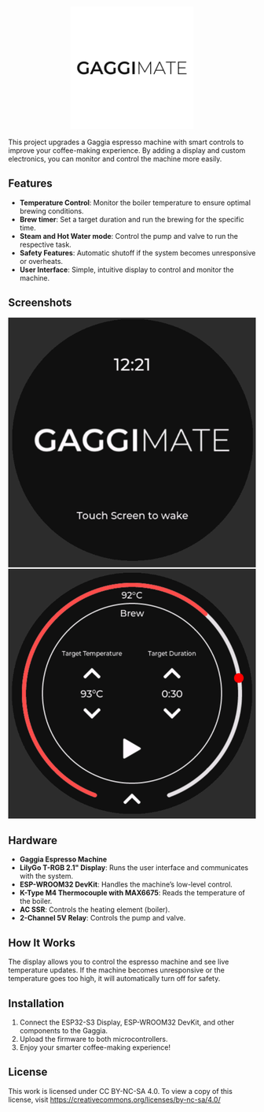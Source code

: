 <p align="center"><img src="docs/assets/logo.png" alt="Logo" width="250px" /></p>


This project upgrades a Gaggia espresso machine with smart controls to improve your coffee-making experience. By adding a display and custom electronics, you can monitor and control the machine more easily.

## Features

- **Temperature Control**: Monitor the boiler temperature to ensure optimal brewing conditions.
- **Brew timer**: Set a target duration and run the brewing for the specific time.
- **Steam and Hot Water mode**: Control the pump and valve to run the respective task.
- **Safety Features**: Automatic shutoff if the system becomes unresponsive or overheats.
- **User Interface**: Simple, intuitive display to control and monitor the machine.

## Screenshots

![](docs/assets/standby-screen.png)
![](docs/assets/brew-screen.png)

## Hardware

- **Gaggia Espresso Machine**
- **LilyGo T-RGB 2.1" Display**: Runs the user interface and communicates with the system.
- **ESP-WROOM32 DevKit**: Handles the machine’s low-level control.
- **K-Type M4 Thermocouple with MAX6675**: Reads the temperature of the boiler.
- **AC SSR**: Controls the heating element (boiler).
- **2-Channel 5V Relay**: Controls the pump and valve.

## How It Works

The display allows you to control the espresso machine and see live temperature updates. If the machine becomes unresponsive or the temperature goes too high, it will automatically turn off for safety.

## Installation

1. Connect the ESP32-S3 Display, ESP-WROOM32 DevKit, and other components to the Gaggia.
2. Upload the firmware to both microcontrollers.
3. Enjoy your smarter coffee-making experience!

## License

This work is licensed under CC BY-NC-SA 4.0. To view a copy of this license, visit https://creativecommons.org/licenses/by-nc-sa/4.0/
